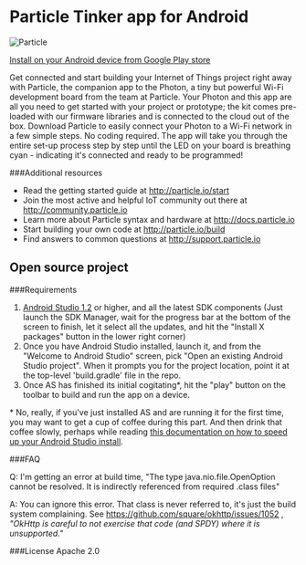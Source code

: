 # Particle Tinker app for Android

![Particle](https://raw.githubusercontent.com/spark/photon-tinker-android/master/app/src/main/res/drawable-xxhdpi/ic_launcher.png)

[Install on your Android device from Google Play store](https://play.google.com/store/apps/details?id=io.particle.android.app)

Get connected and start building your Internet of Things project right away with Particle, the companion app to the Photon, a tiny but powerful Wi-Fi development board from the team at Particle. Your Photon and this app are all you need to get started with your project or prototype; the kit comes pre-loaded with our firmware libraries and is connected to the cloud out of the box.
Download Particle to easily connect your Photon to a Wi-Fi network in a few simple steps. No coding required. The app will take you through the entire set-up process step by step until the LED on your board is breathing cyan - indicating it's connected and ready to be programmed!

###Additional resources
* Read the getting started guide at http://particle.io/start
* Join the most active and helpful IoT community out there at http://community.particle.io
* Learn more about Particle syntax and hardware at http://docs.particle.io
* Start building your own code at http://particle.io/build
* Find answers to common questions at http://support.particle.io

## Open source project

###Requirements

1. [Android Studio 1.2](http://developer.android.com/sdk/index.html) or higher, and all the
latest SDK components (Just launch the SDK Manager, wait for the progress bar at the bottom
of the screen to finish, let it select all the updates, and hit the "Install X packages" button
in the lower right corner)
2. Once you have Android Studio installed, launch it, and from the "Welcome to 
Android Studio" screen, pick "Open an existing Android Studio project".  When it prompts 
you for the project location, point it at the top-level 'build.gradle' file in the repo.
3. Once AS has finished its initial cogitating\*, hit the "play" button on the toolbar 
to build and run the app on a device.


\* No, really, if you've just installed AS and are running it for the first time, you may want to
get a cup of coffee during this part.  And then drink that coffee slowly, perhaps while
reading [this documentation on how to speed up your Android Studio install](http://tools.android.com/tech-docs/configuration#TOC-Increasing-IDE-Memory).


###FAQ

Q: I'm getting an error at build time, "The type java.nio.file.OpenOption cannot be resolved. It
is indirectly referenced from required .class files"

A: You can ignore this error.  That class is never referred to, it's just the build system
complaining.  See https://github.com/square/okhttp/issues/1052 ,
 _"OkHttp is careful to not exercise that code (and SPDY) where it is unsupported."_

###License
Apache 2.0

